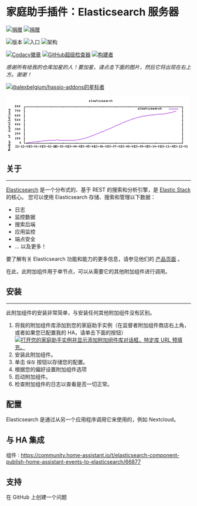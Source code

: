 # 家庭助手插件：Elasticsearch 服务器

[![捐赠][donation-badge]](https://www.buymeacoffee.com/alexbelgium)
[![捐赠][paypal-badge]](https://www.paypal.com/donate/?hosted_button_id=DZFULJZTP3UQA)

![版本](https://img.shields.io/badge/dynamic/json?label=Version&query=%24.version&url=https%3A%2F%2Fraw.githubusercontent.com%2Falexbelgium%2Fhassio-addons%2Fmaster%2Felasticsearch%2Fconfig.json)
![入口](https://img.shields.io/badge/dynamic/json?label=Ingress&query=%24.ingress&url=https%3A%2F%2Fraw.githubusercontent.com%2Falexbelgium%2Fhassio-addons%2Fmaster%2Felasticsearch%2Fconfig.json)
![架构](https://img.shields.io/badge/dynamic/json?color=success&label=Arch&query=%24.arch&url=https%3A%2F%2Fraw.githubusercontent.com%2Falexbelgium%2Fhassio-addons%2Fmaster%2Felasticsearch%2Fconfig.json)

[![Codacy徽章](https://app.codacy.com/project/badge/Grade/9c6cf10bdbba45ecb202d7f579b5be0e)](https://www.codacy.com/gh/alexbelgium/hassio-addons/dashboard?utm_source=github.com&utm_medium=referral&utm_content=alexbelgium/hassio-addons&utm_campaign=Badge_Grade)
[![GitHub超级检查器](https://img.shields.io/github/actions/workflow/status/alexbelgium/hassio-addons/weekly-supelinter.yaml?label=Lint%20code%20base)](https://github.com/alexbelgium/hassio-addons/actions/workflows/weekly-supelinter.yaml)
[![构建者](https://img.shields.io/github/actions/workflow/status/alexbelgium/hassio-addons/onpush_builder.yaml?label=Builder)](https://github.com/alexbelgium/hassio-addons/actions/workflows/onpush_builder.yaml)

[donation-badge]: https://img.shields.io/badge/Buy%20me%20a%20coffee%20(no%20paypal)-%23d32f2f?logo=buy-me-a-coffee&style=flat&logoColor=white
[paypal-badge]: https://img.shields.io/badge/Buy%20me%20a%20coffee%20with%20Paypal-0070BA?logo=paypal&style=flat&logoColor=white

_感谢所有给我的仓库加星的人！要加星，请点击下面的图片，然后它将出现在右上方。谢谢！_

[![@alexbelgium/hassio-addons的星标者](https://raw.githubusercontent.com/alexbelgium/hassio-addons/master/.github/stars2.svg)](https://github.com/alexbelgium/hassio-addons/stargazers)

![下载演变](https://raw.githubusercontent.com/alexbelgium/hassio-addons/master/elasticsearch/stats.png)

## 关于

---

[Elasticsearch](https://github.com/elastic/elasticsearch) 是一个分布式的、基于 REST 的搜索和分析引擎，是 [Elastic Stack](https://www.elastic.co/fr/products/) 的核心。
您可以使用 Elasticsearch 存储、搜索和管理以下数据：

- 日志
- 监控数据
- 搜索后端
- 应用监控
- 端点安全
- ... 以及更多！

要了解有关 Elasticsearch 功能和能力的更多信息，请参见他们的 [产品页面](https://www.elastic.co/fr/elasticsearch/) 。

在此，此附加组件用于单节点，可以从需要它的其他附加组件进行调用。

## 安装

---

此附加组件的安装非常简单，与安装任何其他附加组件没有区别。

1. 将我的附加组件库添加到您的家庭助手实例（在监督者附加组件商店右上角，或者如果您已配置我的 HA，请单击下面的按钮）[![打开您的家庭助手实例并显示添加附加组件库对话框，特定库 URL 预填充。](https://my.home-assistant.io/badges/supervisor_add_addon_repository.svg)](https://my.home-assistant.io/redirect/supervisor_add_addon_repository/?repository_url=https%3A%2F%2Fgithub.com%2Falexbelgium%2Fhassio-addons)
2. 安装此附加组件。
3. 单击 `保存` 按钮以存储您的配置。
4. 根据您的偏好设置附加组件选项
5. 启动附加组件。
6. 检查附加组件的日志以查看是否一切正常。

## 配置

Elasticsearch 是通过从另一个应用程序调用它来使用的，例如 Nextcloud。

## 与 HA 集成

组件 : https://community.home-assistant.io/t/elasticsearch-component-publish-home-assistant-events-to-elasticsearch/66877

## 支持

在 GitHub 上创建一个问题